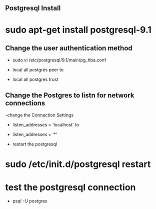 ## Postgresql Install

# sudo apt-get install postgresql-9.1

## Change the user authentication method

- sudo vi /etc/postgresql/9.1/main/pg_hba.conf

 - local      all     postgres     peer 
to
 - local      all     postgres     trust

## Change the Postgres to listn for network connections

-change the Connection Settings 

 - listen_addresses = 'localhost' 
to
 - listen_addresses = '*' 

- restart the postgresql

# sudo /etc/init.d/postgresql restart

# test the postgresql connection 

- psql -U postgres



